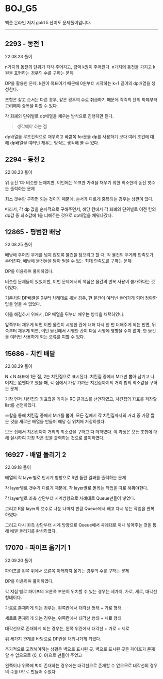# BOJ_G5
백준 온라인 저지 gold 5 난이도 문제풀이입니다.

---

## 2293 - 동전 1

22.08.23 풀이

n가지의 동전의 단위가 각각 주어지고, 금액 k원이 주어진다. n가지의 동전을 가지고 k원을 표현하는 경우의 수를 구하는 문제

DP를 활용한 문제. k원이 목표이기 때문에 0원부터 시작하는 k+1 길이의 dp배열을 생성한다.

조합은 같고 순서는 다른 경우, 같은 경우의 수로 취급하기 때문에 각각의 단위 화폐부터 고려해야 중복을 피할 수 있다.

각 화폐의 단위별로 dp배열을 채우는 방식으로 진행하면 된다.

> 생각해야 하는 점

dp배열을 무조건적으로 채우려고 바깥쪽 for문을 dp를 사용하기 보다 여러 조건에 대해 dp배열을 여러번 채우는 방식도 생각해 볼 수 있다.

## 2294 - 동전 2

22.08.23 풀이

위 동전 1과 비슷한 문제지만, 이번에는 목표한 가격을 채우기 위한 최소한의 동전 갯수는 출력하는 문제

최소 갯수만 구하면 되는 것이기 때문에, 순서가 다르게 중복되는 경우는 상관이 없다.

따라서, 각 dp 값을 순차적으로 구해주면서, 해당 칸에서 각 화폐의 단위별로 이전 칸의 dp값 중 최소값에 1을 더해주는 것으로 dp배열을 채워나갔다.

## 12865 - 평범한 배낭

22.08.25 풀이

배낭에 주어진 무게를 넘지 않도록 물건을 담으려고 할 때, 각 물건의 무게와 만족도가 주어진다. 배낭에 물건들을 담아 얻을 수 있는 최대 만족도를 구하는 문제

DP를 이용하여 풀이하였다.

비슷한 문제들이 있었지만, 이번 문제에서의 핵심은 물건의 반복 사용이 불가하다는 것이었다.

기존처럼 DP배열을 0부터 차례대로 채울 경우, 한 물건이 여러번 들어가게 되어 정확한 답을 얻을 수 없었다.

이를 해결하기 위해서, DP 배열을 뒤부터 채우는 방식을 채택하였다. 

앞쪽부터 채우게 되면 이번 물건이 시행한 칸에 대해 다시 한 번 더해주게 되는 반면, 뒤쪽부터 채우게 되면, 이번 물건에서 시행한 칸이 다음 시행에 영향을 주지 않아, 한 물건을 여러번 사용하게 되는 오류를 피할 수 있다.

## 15686 - 치킨 배달

22.08.29 풀이

N x N 좌표에 1은 집, 2는 치킨집으로 표시된다. 치킨집 중에서 M개만 뽑아 남기고 나머지는 없앤다고 했을 때, 각 집에서 가장 가까운 치킨집까지의 거리 합의 최소값을 구하는 문제

가장 먼저 치킨집의 좌표값을 가지는 RC 클래스를 선언하였고, 치킨집의 좌표를 저장할 list를 선언하였다.

조합을 통해 치킨집 중에서 M개를 뽑아, 모든 집에서 각 치킨집까지의 거리 중 가장 짧은 것을 새로운 배열을 만들어 해당 집 위치에 저장하였다.

모든 집에서 치킨집까지 거리의 최소값을 구하고 다 더하였다. 이 과정은 모든 조합에 대해 실시하여 가장 작은 값을 출력하는 것으로 풀이하였다.

## 16927 - 배열 돌리기 2

22.09.18 풀이

배열의 각 layer별로 반시계 방향으로 R번 돌린 결과를 출력하는 문제

각 layer별로 갯수가 다르기 때문에, 각 layer별로 돌리는 작업을 따로 해줘야한다.

각 layer별로 좌측 상단부터 시계방향으로 차례대로 Queue만들어 넣었다.

그리고 R을 layer의 갯수로 나눈 나머지 만큼 Queue에서 빼고 다시 넣는 작업을 반복하였다.

그리고 다시 좌측 상단부터 시계 방향으로 Queue에서 차례대로 꺼내 넣어주는 것을 통해 배열 돌리기를 완성하였다.

## 17070 - 파이프 옮기기 1

22.09.20 풀이

파이프를 왼쪽 위에서 오른쪽 아래까지 옮기는 경우의 수를 구하는 문제

DP를 이용하여 풀이하였다.

각 지점 별로 파이프의 오른쪽 부분이 위치할 수 있는 경우는 세가지, 가로, 세로, 대각선 형태이다.

가로로 존재하게 되는 경우는, 왼쪽칸에서 대각선 형태 + 가로 형태

세로로 존재하게 되는 경우는, 위쪽칸에서 대각선 형태 + 세로 형태

대각선으로 존재하게 되는 경우는, 왼쪽 위칸에서 대각선 + 가로 + 세로

위 세가지 관계를 바탕으로 DP칸을 채워나가게 되었다.

추가적으로 고려해야하는 상황은 벽으로 표시된 곳. 벽으로 표시된 곳은 파이프가 존재할 수 없으므로 {0, 0, 0}으로 만들어 주었고

왼쪽이나 위쪽에 벽이 존재하는 경우에는 대각선으로 존재할 수 없으므로 대각선의 경우의 수를 0으로 만들어 주었다.